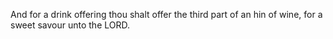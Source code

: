 And for a drink offering thou shalt offer the third part of an hin of wine, for a sweet savour unto the LORD.
